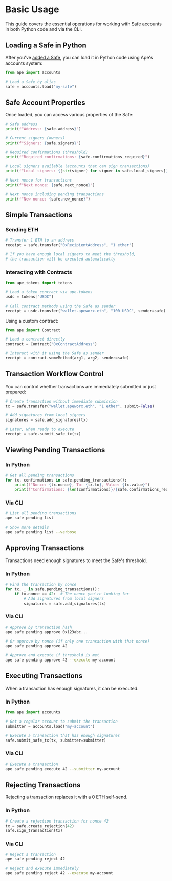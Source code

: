# Basic Usage

This guide covers the essential operations for working with Safe accounts in both Python code and via the CLI.

## Loading a Safe in Python

After you've [added a Safe](./setup.md), you can load it in Python code using Ape's accounts system:

```python
from ape import accounts

# Load a Safe by alias
safe = accounts.load("my-safe")
```

## Safe Account Properties

Once loaded, you can access various properties of the Safe:

```python
# Safe address
print(f"Address: {safe.address}")

# Current signers (owners)
print(f"Signers: {safe.signers}")

# Required confirmations (threshold)
print(f"Required confirmations: {safe.confirmations_required}")

# Local signers available (accounts that can sign transactions)
print(f"Local signers: {[str(signer) for signer in safe.local_signers]}")

# Next nonce for transactions
print(f"Next nonce: {safe.next_nonce}")

# Next nonce including pending transactions
print(f"New nonce: {safe.new_nonce}")
```

## Simple Transactions

### Sending ETH

```python
# Transfer 1 ETH to an address
receipt = safe.transfer("0xRecipientAddress", "1 ether")

# If you have enough local signers to meet the threshold,
# the transaction will be executed automatically
```

### Interacting with Contracts

```python
from ape_tokens import tokens

# Load a token contract via ape-tokens
usdc = tokens["USDC"]

# Call contract methods using the Safe as sender
receipt = usdc.transfer("wallet.apeworx.eth", "100 USDC", sender=safe)
```

Using a custom contract:

```python
from ape import Contract

# Load a contract directly
contract = Contract("0xContractAddress")

# Interact with it using the Safe as sender
receipt = contract.someMethod(arg1, arg2, sender=safe)
```

## Transaction Workflow Control

You can control whether transactions are immediately submitted or just prepared:

```python
# Create transaction without immediate submission
tx = safe.transfer("wallet.apeworx.eth", "1 ether", submit=False)

# Add signatures from local signers
signatures = safe.add_signatures(tx)

# Later, when ready to execute
receipt = safe.submit_safe_tx(tx)
```

## Viewing Pending Transactions

### In Python

```python
# Get all pending transactions
for tx, confirmations in safe.pending_transactions():
    print(f"Nonce: {tx.nonce}, To: {tx.to}, Value: {tx.value}")
    print(f"Confirmations: {len(confirmations)}/{safe.confirmations_required}")
```

### Via CLI

```bash
# List all pending transactions
ape safe pending list

# Show more details
ape safe pending list --verbose
```

## Approving Transactions

Transactions need enough signatures to meet the Safe's threshold.

### In Python

```python
# Find the transaction by nonce
for tx, _ in safe.pending_transactions():
    if tx.nonce == 42:  # The nonce you're looking for
        # Add signatures from local signers
        signatures = safe.add_signatures(tx)
```

### Via CLI

```bash
# Approve by transaction hash
ape safe pending approve 0x123abc...

# Or approve by nonce (if only one transaction with that nonce)
ape safe pending approve 42

# Approve and execute if threshold is met
ape safe pending approve 42 --execute my-account
```

## Executing Transactions

When a transaction has enough signatures, it can be executed.

### In Python

```python
from ape import accounts

# Get a regular account to submit the transaction
submitter = accounts.load("my-account")

# Execute a transaction that has enough signatures
safe.submit_safe_tx(tx, submitter=submitter)
```

### Via CLI

```bash
# Execute a transaction
ape safe pending execute 42 --submitter my-account
```

## Rejecting Transactions

Rejecting a transaction replaces it with a 0 ETH self-send.

### In Python

```python
# Create a rejection transaction for nonce 42
tx = safe.create_rejection(42)
safe.sign_transaction(tx)
```

### Via CLI

```bash
# Reject a transaction
ape safe pending reject 42

# Reject and execute immediately
ape safe pending reject 42 --execute my-account
```